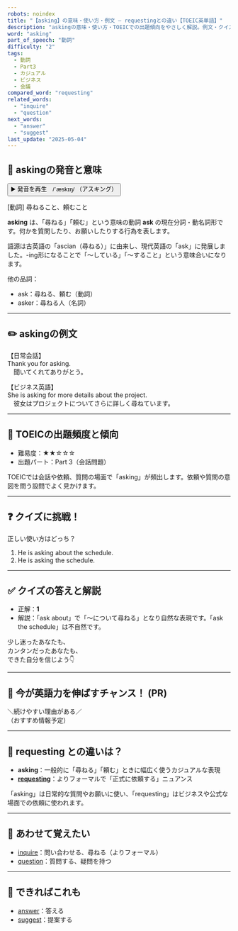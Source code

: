 ```yaml
---
robots: noindex
title: "【asking】の意味・使い方・例文 ― requestingとの違い【TOEIC英単語】"
description: "askingの意味・使い方・TOEICでの出題傾向をやさしく解説。例文・クイズ付きでrequestingとの違いもわかりやすく学べます。"
word: "asking"
part_of_speech: "動詞"
difficulty: "2"
tags:
  - 動詞
  - Part3
  - カジュアル
  - ビジネス
  - 会議
compared_word: "requesting"
related_words:
  - "inquire"
  - "question"
next_words:
  - "answer"
  - "suggest"
last_update: "2025-05-04"
---
```


## 🔰 askingの発音と意味

<button class="play-audio" onclick="playTTS('asking')">
  <span class="play-audio-main">
    ▶️ 発音を再生　/ˈæskɪŋ/
  </span>
  <span class="play-audio-sub">
    （アスキング）
  </span>
</button>

[動詞] 尋ねること、頼むこと

**asking** は、「尋ねる」「頼む」という意味の動詞 **ask** の現在分詞・動名詞形です。何かを質問したり、お願いしたりする行為を表します。

語源は古英語の「ascian（尋ねる）」に由来し、現代英語の「ask」に発展しました。-ing形になることで「～している」「～すること」という意味合いになります。

他の品詞：  
- ask：尋ねる、頼む（動詞）
- asker：尋ねる人（名詞）

---

## ✏️ askingの例文

【日常会話】  
Thank you for asking.  
　聞いてくれてありがとう。

【ビジネス英語】  
She is asking for more details about the project.  
　彼女はプロジェクトについてさらに詳しく尋ねています。

---

## 🎯 TOEICの出題頻度と傾向

- 難易度：★★☆☆☆
- 出題パート：Part 3（会話問題）

TOEICでは会話や依頼、質問の場面で「asking」が頻出します。依頼や質問の意図を問う設問でよく見かけます。

---

## ❓ クイズに挑戦！

正しい使い方はどっち？

1. He is asking about the schedule.  
2. He is asking the schedule.

---

## ✅ クイズの答えと解説

- 正解：**1**
- 解説：「ask about」で「～について尋ねる」となり自然な表現です。「ask the schedule」は不自然です。

少し迷ったあなたも、  
カンタンだったあなたも、  
できた自分を信じよう👇️

---

## 🚀 今が英語力を伸ばすチャンス！ (PR)

<div class="info-center">
＼続けやすい理由がある／<br>  
（おすすめ情報予定）
</div>

---

## 🤔  requesting との違いは？

- **asking**：一般的に「尋ねる」「頼む」ときに幅広く使うカジュアルな表現
- **[requesting](/word/requesting)**：よりフォーマルで「正式に依頼する」ニュアンス

「asking」は日常的な質問やお願いに使い、「requesting」はビジネスや公式な場面での依頼に使われます。

---

## 🧩 あわせて覚えたい

- [inquire](/word/inquire)：問い合わせる、尋ねる（よりフォーマル）
- [question](/word/question)：質問する、疑問を持つ

---

## 📖 できればこれも

- [answer](/word/answer)：答える
- [suggest](/word/suggest)：提案する

<!-- cvid: aid49_bid49 -->
